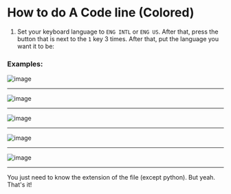 # How to do A Code line (Colored)

1. Set your keyboard language to `ENG INTL` or `ENG US`. After that, press the  button that is next to the `1` key 3 times. After that, put the language you want it to be:
### Examples:
![image](https://github.com/AndrecodeInBrackets/Stuff/assets/73338965/24fb1909-a030-4ea0-98ca-e6a6e66611c2)  
____________
![image](https://github.com/AndrecodeInBrackets/Stuff/assets/73338965/306e9f56-1c4d-4e2a-9270-a02664a9d9c2)  
____________
![image](https://github.com/AndrecodeInBrackets/Stuff/assets/73338965/d8d8be5e-8561-439b-ac7c-708d562b34bd) 
_________ 
![image](https://github.com/AndrecodeInBrackets/Stuff/assets/73338965/ce15e26d-fbc9-4490-a147-4ca20203494d)   
________ 
![image](https://github.com/AndrecodeInBrackets/Stuff/assets/73338965/35afc91f-07e2-4a0a-88f5-c82577072511)
_________________

You just need to know the extension of the file (except python). But yeah. That's it!
